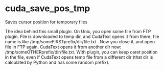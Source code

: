 # cuda_save_pos_tmp
Saves cursor position for temporary files

The idea behind this small plugin. On Unix, you open some file from FTP plugin. File is downloaded to temp dir, and CudaText opens it from there, file name is like /tmp/someFIRSTprefix/dir/file.txt . Now you close it, and open file in FTP again. CudaText opens it from another dir now: /tmp/someOTHERprefix/dir/file.txt. With plugin, you can keep caret position in the file, even if CudaText opens temp file from a different dir (that dir is calculated by Python and has some random prefix).